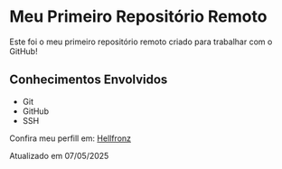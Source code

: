 # Meu Primeiro Repositório Remoto

Este foi o meu primeiro repositório remoto criado para trabalhar com o GitHub!

## Conhecimentos Envolvidos

- Git
- GitHub
- SSH

Confira meu perfill em: [Hellfronz](https://github.com/Hellfronz)

Atualizado em 07/05/2025